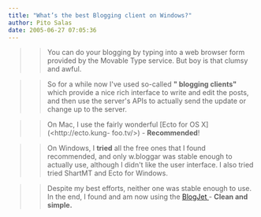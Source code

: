 ```yaml
---
title: "What’s the best Blogging client on Windows?"
author: Pito Salas
date: 2005-06-27 07:05:36
---
```


>>

>> You can do your blogging by typing into a web browser form provided by the
Movable Type service. But boy is that clumsy and awful.

>>

>> So for a while now I've used so-called **" blogging clients"** which
provide a nice rich interface to write and edit the posts, and then use the
server's APIs to actually send the update or change up to the server.

>>

>> On Mac, I use the fairly wonderful [Ecto for OS X](<http://ecto.kung-
foo.tv/>) - **Recommended**!

>>

>> On Windows, I **tried** all the free ones that I found recommended, and
only w.bloggar was stable enough to actually use, although I didn't like the
user interface. I also tried tried ShartMT and Ecto for Windows.

>>

>> Despite my best efforts, neither one was stable enough to use. In the end,
I found and am now using the [BlogJet ](<http://blogjet.com/>)- **Clean and
simple.**


